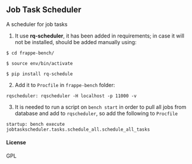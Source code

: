## Job Task Scheduler

A scheduler for job tasks

1. It use **rq-scheduler**, it has been added in requirements; in case it will not be installed, should be added manually using:

`$ cd frappe-bench/`

`$ source env/bin/activate`

`$ pip install rq-schedule`

2. Add it to `Procfile` in `frappe-bench` folder:

`rqscheduler: rqscheduler -H localhost -p 11000 -v`

3. It is needed to run a script on `bench start` in order to pull all jobs from database and add to `rqscheduler`, so add the following to `Procfile`

`startup: bench execute jobtaskscheduler.tasks.schedule_all.schedule_all_tasks`

#### License

GPL
